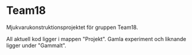 Team18
======

Mjukvarukonstruktionsprojektet för gruppen Team18.

All aktuell kod ligger i mappen "Projekt". Gamla experiment och liknande ligger under "Gammalt".
